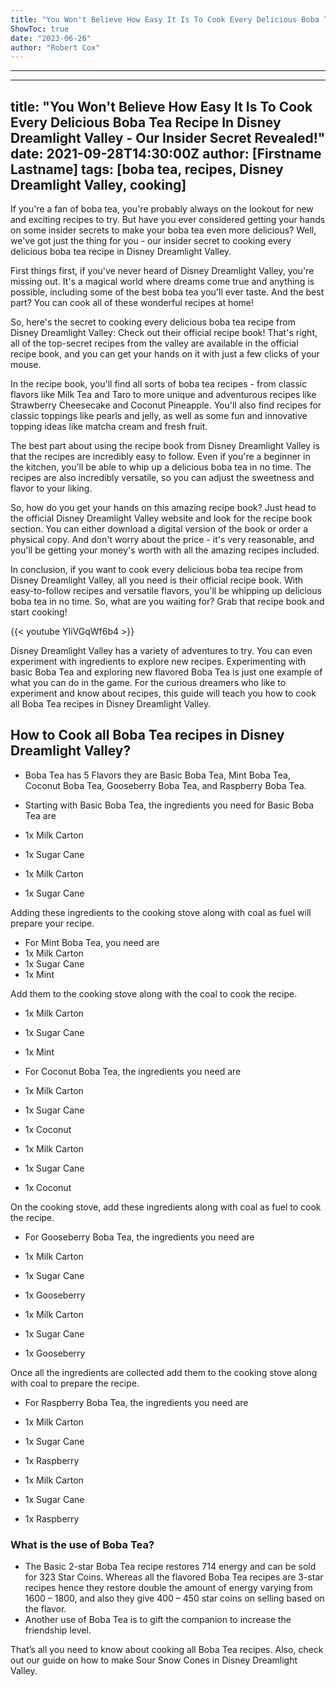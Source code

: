```yaml
---
title: "You Won't Believe How Easy It Is To Cook Every Delicious Boba Tea Recipe In Disney Dreamlight Valley - Our Insider Secret Revealed!"
ShowToc: true 
date: "2023-06-26"
author: "Robert Cox"
---
```

*****
---
title: "You Won't Believe How Easy It Is To Cook Every Delicious Boba Tea Recipe In Disney Dreamlight Valley - Our Insider Secret Revealed!"
date: 2021-09-28T14:30:00Z
author: [Firstname Lastname]
tags: [boba tea, recipes, Disney Dreamlight Valley, cooking]
---

If you're a fan of boba tea, you're probably always on the lookout for new and exciting recipes to try. But have you ever considered getting your hands on some insider secrets to make your boba tea even more delicious? Well, we've got just the thing for you - our insider secret to cooking every delicious boba tea recipe in Disney Dreamlight Valley.

First things first, if you've never heard of Disney Dreamlight Valley, you're missing out. It's a magical world where dreams come true and anything is possible, including some of the best boba tea you'll ever taste. And the best part? You can cook all of these wonderful recipes at home!

So, here's the secret to cooking every delicious boba tea recipe from Disney Dreamlight Valley: Check out their official recipe book! That's right, all of the top-secret recipes from the valley are available in the official recipe book, and you can get your hands on it with just a few clicks of your mouse.

In the recipe book, you'll find all sorts of boba tea recipes - from classic flavors like Milk Tea and Taro to more unique and adventurous recipes like Strawberry Cheesecake and Coconut Pineapple. You'll also find recipes for classic toppings like pearls and jelly, as well as some fun and innovative topping ideas like matcha cream and fresh fruit.

The best part about using the recipe book from Disney Dreamlight Valley is that the recipes are incredibly easy to follow. Even if you're a beginner in the kitchen, you'll be able to whip up a delicious boba tea in no time. The recipes are also incredibly versatile, so you can adjust the sweetness and flavor to your liking.

So, how do you get your hands on this amazing recipe book? Just head to the official Disney Dreamlight Valley website and look for the recipe book section. You can either download a digital version of the book or order a physical copy. And don't worry about the price - it's very reasonable, and you'll be getting your money's worth with all the amazing recipes included.

In conclusion, if you want to cook every delicious boba tea recipe from Disney Dreamlight Valley, all you need is their official recipe book. With easy-to-follow recipes and versatile flavors, you'll be whipping up delicious boba tea in no time. So, what are you waiting for? Grab that recipe book and start cooking!

{{< youtube YIiVGqWf6b4 >}} 



Disney Dreamlight Valley has a variety of adventures to try. You can even experiment with ingredients to explore new recipes. Experimenting with basic Boba Tea and exploring new flavored Boba Tea is just one example of what you can do in the game. For the curious dreamers who like to experiment and know about recipes, this guide will teach you how to cook all Boba Tea recipes in Disney Dreamlight Valley.
 
## How to Cook all Boba Tea recipes in Disney Dreamlight Valley?
 
- Boba Tea has 5 Flavors they are Basic Boba Tea, Mint Boba Tea, Coconut Boba Tea, Gooseberry Boba Tea, and Raspberry Boba Tea.
 - Starting with Basic Boba Tea, the ingredients you need for Basic Boba Tea are
 - 1x Milk Carton
 - 1x Sugar Cane

 

 
- 1x Milk Carton
 - 1x Sugar Cane

 
Adding these ingredients to the cooking stove along with coal as fuel will prepare your recipe.
 
- For Mint Boba Tea, you need are
 - 1x Milk Carton
 - 1x Sugar Cane
 - 1x Mint

 
Add them to the cooking stove along with the coal to cook the recipe.
 
- 1x Milk Carton
 - 1x Sugar Cane
 - 1x Mint

 
- For Coconut Boba Tea, the ingredients you need are
 - 1x Milk Carton
 - 1x Sugar Cane
 - 1x Coconut

 
- 1x Milk Carton
 - 1x Sugar Cane
 - 1x Coconut

 
On the cooking stove, add these ingredients along with coal as fuel to cook the recipe.
 
- For Gooseberry Boba Tea, the ingredients you need are
 - 1x Milk Carton
 - 1x Sugar Cane
 - 1x Gooseberry

 
- 1x Milk Carton
 - 1x Sugar Cane
 - 1x Gooseberry

 
Once all the ingredients are collected add them to the cooking stove along with coal to prepare the recipe.
 
- For Raspberry Boba Tea, the ingredients you need are
 - 1x Milk Carton
 - 1x Sugar Cane
 - 1x Raspberry

 
- 1x Milk Carton
 - 1x Sugar Cane
 - 1x Raspberry

 
### What is the use of Boba Tea?
 
- The Basic 2-star Boba Tea recipe restores 714 energy and can be sold for 323 Star Coins. Whereas all the flavored Boba Tea recipes are 3-star recipes hence they restore double the amount of energy varying from 1600 – 1800, and also they give 400 – 450 star coins on selling based on the flavor.
 - Another use of Boba Tea is to gift the companion to increase the friendship level.

 
That’s all you need to know about cooking all Boba Tea recipes. Also, check out our guide on how to make Sour Snow Cones in Disney Dreamlight Valley.




